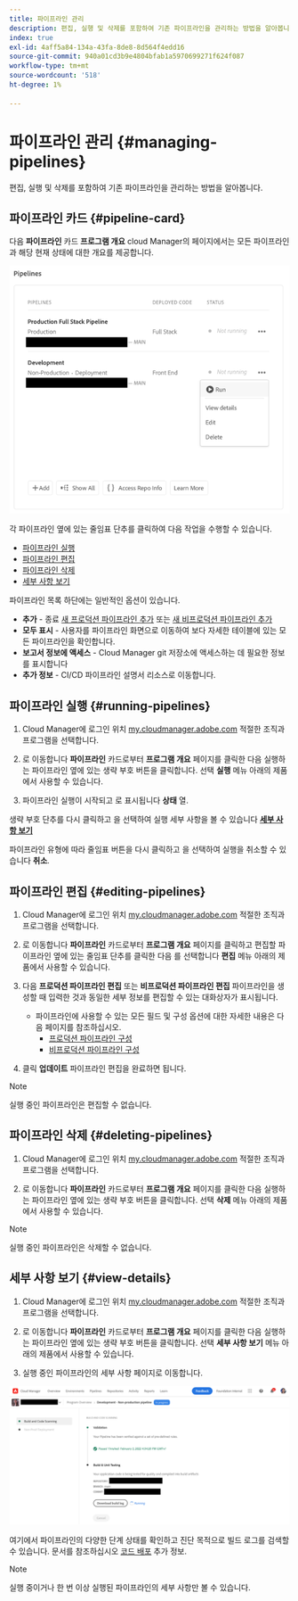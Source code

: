 ```yaml
---
title: 파이프라인 관리
description: 편집, 실행 및 삭제를 포함하여 기존 파이프라인을 관리하는 방법을 알아봅니다.
index: true
exl-id: 4aff5a84-134a-43fa-8de8-8d564f4edd16
source-git-commit: 940a01cd3b9e4804bfab1a5970699271f624f087
workflow-type: tm+mt
source-wordcount: '518'
ht-degree: 1%

---
```


# 파이프라인 관리 {#managing-pipelines}

편집, 실행 및 삭제를 포함하여 기존 파이프라인을 관리하는 방법을 알아봅니다.

## 파이프라인 카드 {#pipeline-card}

다음 **파이프라인** 카드 **프로그램 개요** cloud Manager의 페이지에서는 모든 파이프라인과 해당 현재 상태에 대한 개요를 제공합니다.

![Cloud Manager의 파이프라인 카드](/help/implementing/cloud-manager/assets/configure-pipeline/pipelines-card.png)

각 파이프라인 옆에 있는 줄임표 단추를 클릭하여 다음 작업을 수행할 수 있습니다.

* [파이프라인 실행](#running-pipelines)
* [파이프라인 편집](#editing-pipelines)
* [파이프라인 삭제](#deleting-pipelines)
* [세부 사항 보기](#view-details)

파이프라인 목록 하단에는 일반적인 옵션이 있습니다.

* **추가** - 종료 [새 프로덕션 파이프라인 추가](configuring-production-pipelines.md) 또는 [새 비프로덕션 파이프라인 추가](configuring-non-production-pipelines.md)
* **모두 표시** - 사용자를 파이프라인 화면으로 이동하여 보다 자세한 테이블에 있는 모든 파이프라인을 확인합니다.
* **보고서 정보에 액세스** - Cloud Manager git 저장소에 액세스하는 데 필요한 정보를 표시합니다
* **추가 정보** - CI/CD 파이프라인 설명서 리소스로 이동합니다.

## 파이프라인 실행 {#running-pipelines}

1. Cloud Manager에 로그인 위치 [my.cloudmanager.adobe.com](https://my.cloudmanager.adobe.com/) 적절한 조직과 프로그램을 선택합니다.

1. 로 이동합니다 **파이프라인** 카드로부터 **프로그램 개요** 페이지를 클릭한 다음 실행하는 파이프라인 옆에 있는 생략 부호 버튼을 클릭합니다. 선택 **실행** 메뉴 아래의 제품에서 사용할 수 있습니다.

1. 파이프라인 실행이 시작되고 로 표시됩니다 **상태** 열.

생략 부호 단추를 다시 클릭하고 을 선택하여 실행 세부 사항을 볼 수 있습니다 **[세부 사항 보기](#view-details)**

파이프라인 유형에 따라 줄임표 버튼을 다시 클릭하고 을 선택하여 실행을 취소할 수 있습니다 **취소**.

## 파이프라인 편집 {#editing-pipelines}

1. Cloud Manager에 로그인 위치 [my.cloudmanager.adobe.com](https://my.cloudmanager.adobe.com/) 적절한 조직과 프로그램을 선택합니다.

1. 로 이동합니다 **파이프라인** 카드로부터 **프로그램 개요** 페이지를 클릭하고 편집할 파이프라인 옆에 있는 줄임표 단추를 클릭한 다음 를 선택합니다 **편집** 메뉴 아래의 제품에서 사용할 수 있습니다.

1. 다음 **프로덕션 파이프라인 편집** 또는 **비프로덕션 파이프라인 편집** 파이프라인을 생성할 때 입력한 것과 동일한 세부 정보를 편집할 수 있는 대화상자가 표시됩니다.

   * 파이프라인에 사용할 수 있는 모든 필드 및 구성 옵션에 대한 자세한 내용은 다음 페이지를 참조하십시오.
      * [프로덕션 파이프라인 구성](configuring-production-pipelines.md)
      * [비프로덕션 파이프라인 구성](configuring-non-production-pipelines.md)

1. 클릭 **업데이트** 파이프라인 편집을 완료하면 됩니다.

>[!NOTE]
>
>실행 중인 파이프라인은 편집할 수 없습니다.

## 파이프라인 삭제 {#deleting-pipelines}

1. Cloud Manager에 로그인 위치 [my.cloudmanager.adobe.com](https://my.cloudmanager.adobe.com/) 적절한 조직과 프로그램을 선택합니다.

1. 로 이동합니다 **파이프라인** 카드로부터 **프로그램 개요** 페이지를 클릭한 다음 실행하는 파이프라인 옆에 있는 생략 부호 버튼을 클릭합니다. 선택 **삭제** 메뉴 아래의 제품에서 사용할 수 있습니다.

>[!NOTE]
>
>실행 중인 파이프라인은 삭제할 수 없습니다.

## 세부 사항 보기 {#view-details}

1. Cloud Manager에 로그인 위치 [my.cloudmanager.adobe.com](https://my.cloudmanager.adobe.com/) 적절한 조직과 프로그램을 선택합니다.

1. 로 이동합니다 **파이프라인** 카드로부터 **프로그램 개요** 페이지를 클릭한 다음 실행하는 파이프라인 옆에 있는 생략 부호 버튼을 클릭합니다. 선택 **세부 사항 보기** 메뉴 아래의 제품에서 사용할 수 있습니다.

1. 실행 중인 파이프라인의 세부 사항 페이지로 이동합니다.

![파이프라인 세부 사항](/help/implementing/cloud-manager/assets/configure-pipeline/pipeline-running-details.png)

여기에서 파이프라인의 다양한 단계 상태를 확인하고 진단 목적으로 빌드 로그를 검색할 수 있습니다. 문서를 참조하십시오 [코드 배포](/help/implementing/cloud-manager/deploy-code.md) 추가 정보.

>[!NOTE]
>
>실행 중이거나 한 번 이상 실행된 파이프라인의 세부 사항만 볼 수 있습니다.
